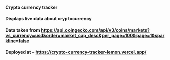 #### Crypto currency tracker 
#### Displays live data about cryptocurrency
#### Data taken from https://api.coingecko.com/api/v3/coins/markets?vs_currency=usd&order=market_cap_desc&per_page=100&page=1&sparkline=false

#### Deployed at - https://crypto-currency-tracker-lemon.vercel.app/ 
